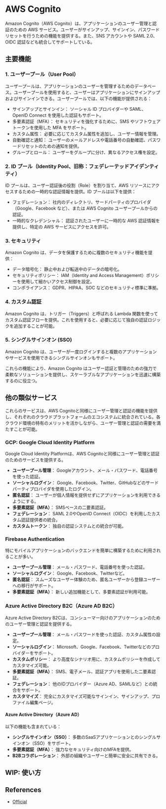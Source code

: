 # AWS Cognito

Amazon Cognito（AWS Cognito）は、アプリケーションのユーザー管理と認証のための AWS サービス。ユーザーがサインアップ、サインイン、パスワードリセットを行うための機能を提供する。また、SNS アカウントや SAML 2.0、OIDC 認証なども統合してサポートしている。

## 主要機能

### 1. ユーザープール（User Pool）

ユーザープールは、アプリケーションのユーザーを管理するためのデータベース。ユーザープールを使用すると、ユーザーはアプリケーションにサインアップおよびサインインできる。ユーザープールでは、以下の機能が提供される：

- サインアップとサインイン： ソーシャル ID プロバイダーや SAML、OpenID Connect を使用した認証もサポート。
- 多要素認証（MFA）： セキュリティを強化するために、SMS やソフトウェアトークンを使用した MFA をサポート。
- カスタム属性： 必要に応じてカスタム属性を追加し、ユーザー情報を管理。
- 自動確認と通知： ユーザーのメールアドレスや電話番号の自動確認、パスワードリセットのための通知を提供。
- グループとロール： ユーザーをグループに分け、異なるアクセス権を設定。

### 2. ID プール（Identity Pool、旧称：フェデレーテッドアイデンティティ）

ID プールは、ユーザー認証後の役割（Role）を割り当て、AWS リソースにアクセスするための一時的な認証情報を提供。ID プールは以下を提供：

- フェデレーション： 社内のディレクトリ、サードパーティのプロバイダ（Google、Facebook など）、または AWS Cognito ユーザープールからの認証。
- 一時的なクレデンシャル： 認証されたユーザーに一時的な AWS 認証情報を提供し、特定の AWS サービスにアクセスを許可。

### 3. セキュリティ

Amazon Cognito は、データを保護するために複数のセキュリティ機能を提供：

- データ暗号化： 静止中および転送中のデータの暗号化。
- セキュリティポリシー： IAM（Identity and Access Management）ポリシーを使用して細かいアクセス制御を設定。
- コンポライアンス： GDPR、HIPAA、SOC などのセキュリティ標準に準拠。

### 4. カスタム認証

Amazon Cognito は、トリガー（Triggers）と呼ばれる Lambda 関数を使ってカスタム認証フローを提供。これを使用すると、必要に応じて独自の認証ロジックを追加することが可能。

### 5. シングルサインオン (SSO)

Amazon Cognito は、ユーザーが一度ログインすると複数のアプリケーションやサービスを使用できるシングルサインオンもサポート。

これらの機能により、Amazon Cognito はユーザー認証と管理のための強力で柔軟なソリューションを提供し、スケーラブルなアプリケーションを迅速に構築するのに役立つ。

## 他の類似サービス

これらのサービスは、AWS Cognitoと同様にユーザー管理と認証の機能を提供し、それぞれのクラウドプラットフォームのエコシステムに統合されている。各クラウド環境の特有のメリットを活かしながら、ユーザー管理と認証の需要を満たすことが可能。

### GCP: Google Cloud Identity Platform

Google Cloud Identity Platformは、AWS Cognitoと同様にユーザー管理と認証のためのサービスを提供する。

- **ユーザープール管理**： Googleアカウント、メール・パスワード、電話番号を使った認証。
- **ソーシャルログイン**： Google、Facebook、Twitter、GitHubなどのサードパーティプロバイダを使用したログイン。
- **匿名認証**： ユーザーが個人情報を提供せずにアプリケーションを利用できるようにする。
- **多要素認証（MFA）**： SMSベースの二要素認証。
- **フェデレーション**： SAML 2.0やOpenID Connect（OIDC）を利用したカスタム認証提供者の統合。
- **カスタムトークン**： 独自の認証システムとの統合が可能。

### Firebase Authentication

特にモバイルアプリケーションのバックエンドを簡単に構築するために利用されることが多い。

- **ユーザープール管理**： メール・パスワード、電話番号を使った認証。
- **ソーシャルログイン**： Google、Facebook、Twitterなど。
- **匿名認証**： スムーズなユーザー体験のため、匿名ユーザーから登録ユーザーへの移行がサポート。
- **多要素認証（MFA）**： 新しい追加機能として、多要素認証が利用可能。

### Azure Active Directory B2C（Azure AD B2C）

Azure Active Directory B2Cは、コンシューマー向けのアプリケーションのためのユーザー管理と認証を提供する。

- **ユーザープール管理**： メール・パスワードを使った認証、カスタム属性の設定。
- **ソーシャルログイン**： Microsoft、Google、Facebook、Twitterなどのプロバイダーをサポート。
- **カスタムポリシー**： より高度なシナリオ用に、カスタムポリシーを作成してカスタマイズ可能。
- **多要素認証（MFA）**： SMS、電子メール、認証アプリを使用した二要素認証。
- **フェデレーション**： 他のIDプロバイダー（Azure AD、SAMLなど）との統合をサポート。
- **カスタマイズ**： 完全にカスタマイズ可能なサインイン、サインアップ、プロファイル編集ページ。

#### Azure Active Directory（Azure AD）

以下の機能も含まれている：

- **シングルサインオン（SSO）**： 多数のSaaSアプリケーションとのシングルサインオン（SSO）をサポート。
- **多要素認証（MFA）**： 強力なセキュリティ向けのMFAを提供。
- **B2Bコラボレーション**： 外部の組織やユーザーと簡単に安全に共有できる。

## WIP: 使い方

## References

- [Official](https://aws.amazon.com/jp/cognito/)
